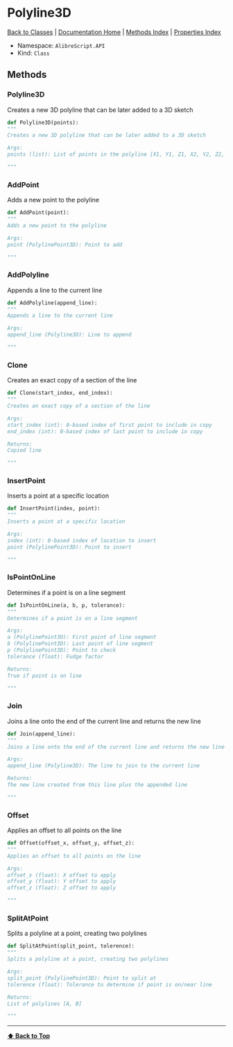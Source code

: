 # Polyline3D

[ Back to Classes](Classes) | [Documentation Home](../README.md) | [Methods Index](Methods-Index) | [Properties Index](Properties-Index)

- Namespace: `AlibreScript.API`
- Kind: `Class`

## Methods


### Polyline3D

Creates a new 3D polyline that can be later added to a 3D sketch

```python
def Polyline3D(points):
"""
Creates a new 3D polyline that can be later added to a 3D sketch

Args:
points (list): List of points in the polyline [X1, Y1, Z1, X2, Y2, Z2, ...]

"""
```


### AddPoint

Adds a new point to the polyline

```python
def AddPoint(point):
"""
Adds a new point to the polyline

Args:
point (PolylinePoint3D): Point to add

"""
```


### AddPolyline

Appends a line to the current line

```python
def AddPolyline(append_line):
"""
Appends a line to the current line

Args:
append_line (Polyline3D): Line to append

"""
```


### Clone

Creates an exact copy of a section of the line

```python
def Clone(start_index, end_index):
"""
Creates an exact copy of a section of the line

Args:
start_index (int): 0-based index of first point to include in copy
end_index (int): 0-based index of last point to include in copy

Returns:
Copied line

"""
```


### InsertPoint

Inserts a point at a specific location

```python
def InsertPoint(index, point):
"""
Inserts a point at a specific location

Args:
index (int): 0-based index of location to insert
point (PolylinePoint3D): Point to insert

"""
```


### IsPointOnLine

Determines if a point is on a line segment

```python
def IsPointOnLine(a, b, p, tolerance):
"""
Determines if a point is on a line segment

Args:
a (PolylinePoint3D): First point of line segment
b (PolylinePoint3D): Last point of line segment
p (PolylinePoint3D): Point to check
tolerance (float): Fudge factor

Returns:
True if point is on line

"""
```


### Join

Joins a line onto the end of the current line and returns the new line

```python
def Join(append_line):
"""
Joins a line onto the end of the current line and returns the new line

Args:
append_line (Polyline3D): The line to join to the current line

Returns:
The new line created from this line plus the appended line

"""
```


### Offset

Applies an offset to all points on the line

```python
def Offset(offset_x, offset_y, offset_z):
"""
Applies an offset to all points on the line

Args:
offset_x (float): X offset to apply
offset_y (float): Y offset to apply
offset_z (float): Z offset to apply

"""
```


### SplitAtPoint

Splits a polyline at a point, creating two polylines

```python
def SplitAtPoint(split_point, tolerence):
"""
Splits a polyline at a point, creating two polylines

Args:
split_point (PolylinePoint3D): Point to split at
tolerence (float): Tolerance to determine if point is on/near line

Returns:
List of polylines [A, B]

"""
```

---
**[⬆ Back to Top](#polyline3d)**
